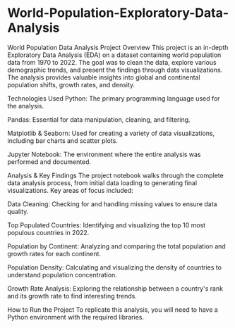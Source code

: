 # World-Population-Exploratory-Data-Analysis
World Population Data Analysis
Project Overview
This project is an in-depth Exploratory Data Analysis (EDA) on a dataset containing world population data from 1970 to 2022. The goal was to clean the data, explore various demographic trends, and present the findings through data visualizations. The analysis provides valuable insights into global and continental population shifts, growth rates, and density.

Technologies Used
Python: The primary programming language used for the analysis.

Pandas: Essential for data manipulation, cleaning, and filtering.

Matplotlib & Seaborn: Used for creating a variety of data visualizations, including bar charts and scatter plots.

Jupyter Notebook: The environment where the entire analysis was performed and documented.

Analysis & Key Findings
The project notebook walks through the complete data analysis process, from initial data loading to generating final visualizations. Key areas of focus included:

Data Cleaning: Checking for and handling missing values to ensure data quality.

Top Populated Countries: Identifying and visualizing the top 10 most populous countries in 2022.

Population by Continent: Analyzing and comparing the total population and growth rates for each continent.

Population Density: Calculating and visualizing the density of countries to understand population concentration.

Growth Rate Analysis: Exploring the relationship between a country's rank and its growth rate to find interesting trends.

How to Run the Project
To replicate this analysis, you will need to have a Python environment with the required libraries.
